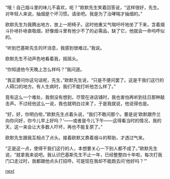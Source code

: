 
“哦！自己烟斗里的味儿不喜欢，呃？”欧默先生笑着回答说，“这样很好，先生。对年轻人来说，抽烟是个坏习惯。请坐吧。我是为了治哮喘才抽烟的。”

欧默先生为我腾出地方，放上一把椅子。这时他重又气喘吁吁地坐了下来，含着烟斗扑哧扑哧直吸烟，好像烟斗里有他少不了的必需品，缺了它，他就会一命呜呼似的。

“听到巴基斯先生的坏消息，我感到很难过。”我说。

欧默先生不动声色地看着我，摇摇头。

“你知道他今天晚上怎么样吗？”我问道。

“我正要问你这句话呢，先生，”欧默先生说，“只是不便问罢了。这是干我们这行的人碍口的地方。有人生病时，我们不能打听他怎么样了。”

竟有这么一个难处，我倒没有想到，尽管在进店铺时，我也害怕再听到往日那种敲击声。不过经他这么一说，我也就明白过来了，于是我就说，他说得也是。

“好，好，你明白啦，”欧默先生点着头说，“我们不敢问那个。要是说‘欧默跟乔兰向你问好，你今儿早上好吗？’——或者是今儿下午——这得看当时的情况，我的天，这一来会让大多数人吓坏，再也不能复原了。”

欧默先生跟我互相点了点头。接着欧默又靠着烟斗的帮助，才透过气来。

“正是这一点，使得干我们这行的人，本想要关心一下别人都不成了。”欧默先生说，“就拿我来说吧。我认识巴基斯先生不止一年，已经整整四十年啦，每次打我门口走过时，我都跟他点头打招呼。可是现在我却不能跑去问‘他好吗？’”

[next](page392.md)
